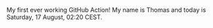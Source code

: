 My first ever working GitHub Action!
My name is Thomas and today is Saturday, 17 August, 02:20 CEST. 

